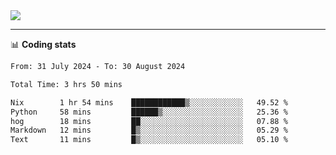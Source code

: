 <picture>
  <source
  srcset="https://github-readme-stats.vercel.app/api?username=sant0s12&show_icons=true&theme=dark"
  media="(prefers-color-scheme: dark)"
  />
  <source
  srcset="https://github-readme-stats.vercel.app/api?username=sant0s12&show_icons=true"
  media="(prefers-color-scheme: light)"
  />
  <img src="https://github-readme-stats.vercel.app/api?username=sant0s12&show_icons=true" />
</picture>

---

📊 **Coding stats**

<!--START_SECTION:waka-->

```txt
From: 31 July 2024 - To: 30 August 2024

Total Time: 3 hrs 50 mins

Nix        1 hr 54 mins    ████████████▒░░░░░░░░░░░░   49.52 %
Python     58 mins         ██████▒░░░░░░░░░░░░░░░░░░   25.36 %
hog        18 mins         ██░░░░░░░░░░░░░░░░░░░░░░░   07.88 %
Markdown   12 mins         █▒░░░░░░░░░░░░░░░░░░░░░░░   05.29 %
Text       11 mins         █▒░░░░░░░░░░░░░░░░░░░░░░░   05.10 %
```

<!--END_SECTION:waka-->

